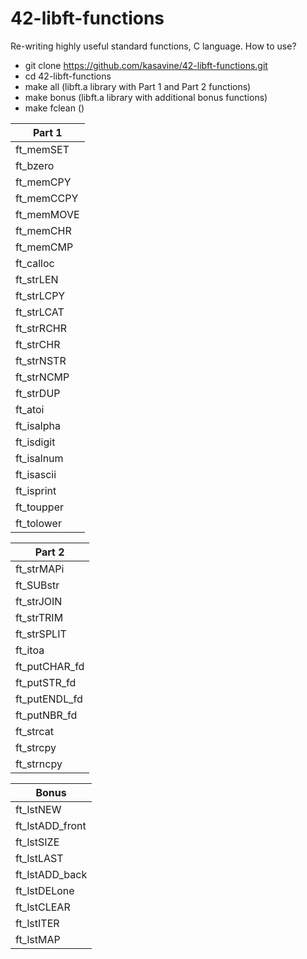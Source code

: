 # 42-libft-functions
Re-writing highly useful standard functions, C language.
How to use?
- git clone https://github.com/kasavine/42-libft-functions.git
- cd 42-libft-functions
- make all (libft.a library with Part 1 and Part 2 functions)
- make bonus (libft.a library with additional bonus functions)
- make fclean ()

| Part 1  | 
|---|
| ft_memSET | writes len bytes of value c (converted to an unsigned char) to the string b | returns its first argument |
| ft_bzero |
| ft_memCPY |
| ft_memCCPY |
| ft_memMOVE |
| ft_memCHR |
| ft_memCMP |
| ft_calloc |
| ft_strLEN |
| ft_strLCPY |
| ft_strLCAT | 
| ft_strRCHR | 
| ft_strCHR |
| ft_strNSTR |
| ft_strNCMP |
| ft_strDUP |
| ft_atoi |
| ft_isalpha |
| ft_isdigit |
| ft_isalnum |
| ft_isascii |
| ft_isprint |
| ft_toupper |
| ft_tolower |


| Part 2 |
|---|
| ft_strMAPi |
| ft_SUBstr |
| ft_strJOIN |
| ft_strTRIM |
| ft_strSPLIT |
| ft_itoa |
| ft_putCHAR_fd |
| ft_putSTR_fd |
| ft_putENDL_fd |
| ft_putNBR_fd |
| ft_strcat	|
| ft_strcpy |
| ft_strncpy |


|  Bonus |
|---|
| ft_lstNEW |
| ft_lstADD_front |
| ft_lstSIZE |
| ft_lstLAST |
| ft_lstADD_back |
| ft_lstDELone |
| ft_lstCLEAR |
| ft_lstITER |
| ft_lstMAP |
